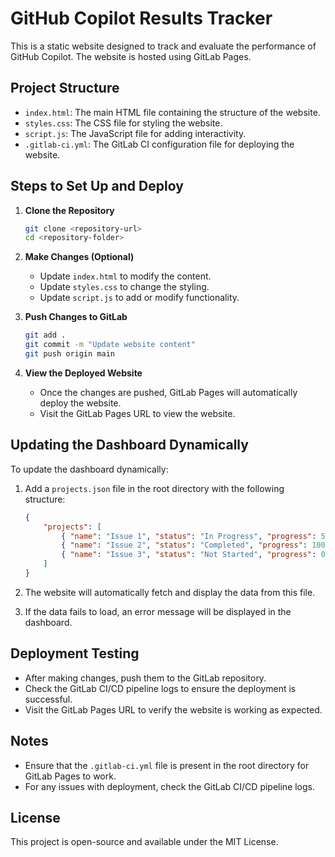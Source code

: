 # GitHub Copilot Results Tracker

This is a static website designed to track and evaluate the performance of GitHub Copilot. The website is hosted using GitLab Pages.

## Project Structure

- `index.html`: The main HTML file containing the structure of the website.
- `styles.css`: The CSS file for styling the website.
- `script.js`: The JavaScript file for adding interactivity.
- `.gitlab-ci.yml`: The GitLab CI configuration file for deploying the website.

## Steps to Set Up and Deploy

1. **Clone the Repository**
   ```bash
   git clone <repository-url>
   cd <repository-folder>
   ```

2. **Make Changes (Optional)**
   - Update `index.html` to modify the content.
   - Update `styles.css` to change the styling.
   - Update `script.js` to add or modify functionality.

3. **Push Changes to GitLab**
   ```bash
   git add .
   git commit -m "Update website content"
   git push origin main
   ```

4. **View the Deployed Website**
   - Once the changes are pushed, GitLab Pages will automatically deploy the website.
   - Visit the GitLab Pages URL to view the website.

## Updating the Dashboard Dynamically

To update the dashboard dynamically:

1. Add a `projects.json` file in the root directory with the following structure:
   ```json
   {
       "projects": [
           { "name": "Issue 1", "status": "In Progress", "progress": 50 },
           { "name": "Issue 2", "status": "Completed", "progress": 100 },
           { "name": "Issue 3", "status": "Not Started", "progress": 0 }
       ]
   }
   ```

2. The website will automatically fetch and display the data from this file.

3. If the data fails to load, an error message will be displayed in the dashboard.

## Deployment Testing

- After making changes, push them to the GitLab repository.
- Check the GitLab CI/CD pipeline logs to ensure the deployment is successful.
- Visit the GitLab Pages URL to verify the website is working as expected.

## Notes

- Ensure that the `.gitlab-ci.yml` file is present in the root directory for GitLab Pages to work.
- For any issues with deployment, check the GitLab CI/CD pipeline logs.

## License

This project is open-source and available under the MIT License.